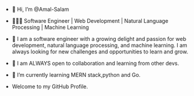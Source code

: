 - 👋 Hi, I’m @Amal-Salam
- 👩‍💻🥷 Software Engineer | Web Development | Natural Language Processing | Machine Learning
  
- 👀 I am a software engineer with a growing delight and passion for web development, natural language processing, and machine learning. I am always looking for new challenges 
  and opportunities to learn and grow.
- 👥 I am ALWAYS open to collaboration and learning from other devs.
- 🌱 I’m currently learning MERN stack,python and Go.
- Welcome to my GitHub Profile.


<!---
Amal-Salam/Amal-Salam is a ✨ special ✨ repository because its `README.md` (this file) appears on your GitHub profile.
You can click the Preview link to take a look at your changes.
--->
